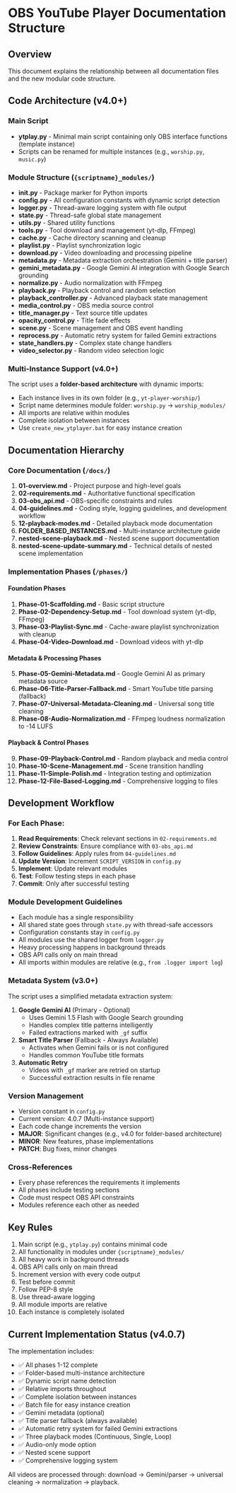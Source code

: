 # OBS YouTube Player Documentation Structure

## Overview
This document explains the relationship between all documentation files and the new modular code structure.

## Code Architecture (v4.0+)

### Main Script
- **ytplay.py** - Minimal main script containing only OBS interface functions (template instance)
- Scripts can be renamed for multiple instances (e.g., `worship.py`, `music.py`)

### Module Structure (`{scriptname}_modules/`)
- **__init__.py** - Package marker for Python imports
- **config.py** - All configuration constants with dynamic script detection
- **logger.py** - Thread-aware logging system with file output
- **state.py** - Thread-safe global state management
- **utils.py** - Shared utility functions
- **tools.py** - Tool download and management (yt-dlp, FFmpeg)
- **cache.py** - Cache directory scanning and cleanup
- **playlist.py** - Playlist synchronization logic
- **download.py** - Video downloading and processing pipeline
- **metadata.py** - Metadata extraction orchestration (Gemini + title parser)
- **gemini_metadata.py** - Google Gemini AI integration with Google Search grounding
- **normalize.py** - Audio normalization with FFmpeg
- **playback.py** - Playback control and random selection
- **playback_controller.py** - Advanced playback state management
- **media_control.py** - OBS media source control
- **title_manager.py** - Text source title updates
- **opacity_control.py** - Title fade effects
- **scene.py** - Scene management and OBS event handling
- **reprocess.py** - Automatic retry system for failed Gemini extractions
- **state_handlers.py** - Complex state change handlers
- **video_selector.py** - Random video selection logic

### Multi-Instance Support (v4.0+)
The script uses a **folder-based architecture** with dynamic imports:
- Each instance lives in its own folder (e.g., `yt-player-worship/`)
- Script name determines module folder: `worship.py` → `worship_modules/`
- All imports are relative within modules
- Complete isolation between instances
- Use `create_new_ytplayer.bat` for easy instance creation

## Documentation Hierarchy

### Core Documentation (`/docs/`)
1. **01-overview.md** - Project purpose and high-level goals
2. **02-requirements.md** - Authoritative functional specification
3. **03-obs_api.md** - OBS-specific constraints and rules
4. **04-guidelines.md** - Coding style, logging guidelines, and development workflow
5. **12-playback-modes.md** - Detailed playback mode documentation
6. **FOLDER_BASED_INSTANCES.md** - Multi-instance architecture guide
7. **nested-scene-playback.md** - Nested scene support documentation
8. **nested-scene-update-summary.md** - Technical details of nested scene implementation

### Implementation Phases (`/phases/`)

#### Foundation Phases
1. **Phase-01-Scaffolding.md** - Basic script structure
2. **Phase-02-Dependency-Setup.md** - Tool download system (yt-dlp, FFmpeg)
3. **Phase-03-Playlist-Sync.md** - Cache-aware playlist synchronization with cleanup
4. **Phase-04-Video-Download.md** - Download videos with yt-dlp

#### Metadata & Processing Phases
5. **Phase-05-Gemini-Metadata.md** - Google Gemini AI as primary metadata source
6. **Phase-06-Title-Parser-Fallback.md** - Smart YouTube title parsing (fallback)
7. **Phase-07-Universal-Metadata-Cleaning.md** - Universal song title cleaning
8. **Phase-08-Audio-Normalization.md** - FFmpeg loudness normalization to -14 LUFS

#### Playback & Control Phases
9. **Phase-09-Playback-Control.md** - Random playback and media control
10. **Phase-10-Scene-Management.md** - Scene transition handling
11. **Phase-11-Simple-Polish.md** - Integration testing and optimization
12. **Phase-12-File-Based-Logging.md** - Comprehensive logging to files

## Development Workflow

### For Each Phase:
1. **Read Requirements**: Check relevant sections in `02-requirements.md`
2. **Review Constraints**: Ensure compliance with `03-obs_api.md`
3. **Follow Guidelines**: Apply rules from `04-guidelines.md`
4. **Update Version**: Increment `SCRIPT_VERSION` in `config.py`
5. **Implement**: Update relevant modules
6. **Test**: Follow testing steps in each phase
7. **Commit**: Only after successful testing

### Module Development Guidelines
- Each module has a single responsibility
- All shared state goes through `state.py` with thread-safe accessors
- Configuration constants stay in `config.py`
- All modules use the shared logger from `logger.py`
- Heavy processing happens in background threads
- OBS API calls only on main thread
- All imports within modules are relative (e.g., `from .logger import log`)

### Metadata System (v3.0+)
The script uses a simplified metadata extraction system:
1. **Google Gemini AI** (Primary - Optional)
   - Uses Gemini 1.5 Flash with Google Search grounding
   - Handles complex title patterns intelligently
   - Failed extractions marked with `_gf` suffix
2. **Smart Title Parser** (Fallback - Always Available)
   - Activates when Gemini fails or is not configured
   - Handles common YouTube title formats
3. **Automatic Retry**
   - Videos with `_gf` marker are retried on startup
   - Successful extraction results in file rename

### Version Management
- Version constant in `config.py`
- Current version: 4.0.7 (Multi-instance support)
- Each code change increments the version
- **MAJOR**: Significant changes (e.g., v4.0 for folder-based architecture)
- **MINOR**: New features, phase implementations
- **PATCH**: Bug fixes, minor changes

### Cross-References
- Every phase references the requirements it implements
- All phases include testing sections
- Code must respect OBS API constraints
- Modules reference each other as needed

## Key Rules
1. Main script (e.g., `ytplay.py`) contains minimal code
2. All functionality in modules under `{scriptname}_modules/`
3. All heavy work in background threads
4. OBS API calls only on main thread
5. Increment version with every code output
6. Test before commit
7. Follow PEP-8 style
8. Use thread-aware logging
9. All module imports are relative
10. Each instance is completely isolated

## Current Implementation Status (v4.0.7)
The implementation includes:
- ✅ All phases 1-12 complete
- ✅ Folder-based multi-instance architecture
- ✅ Dynamic script name detection
- ✅ Relative imports throughout
- ✅ Complete isolation between instances
- ✅ Batch file for easy instance creation
- ✅ Gemini metadata (optional)
- ✅ Title parser fallback (always available)
- ✅ Automatic retry system for failed Gemini extractions
- ✅ Three playback modes (Continuous, Single, Loop)
- ✅ Audio-only mode option
- ✅ Nested scene support
- ✅ Comprehensive logging system

All videos are processed through: download → Gemini/parser → universal cleaning → normalization → playback.
